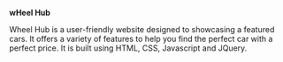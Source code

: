 **wHeel Hub**

Wheel Hub is a user-friendly website designed to showcasing a featured cars. It offers a variety of features to help you find the perfect car with a perfect price. It is built using HTML, CSS, Javascript and JQuery.
